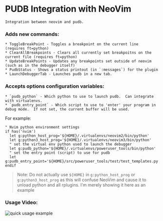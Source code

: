 # PUDB Integration with NeoVim
    Integration between neovim and pudb.

### Adds new commands:
    * ToggleBreakPoint - Toggles a breakpoint on the current line (requires ft=python)
    * ClearAllBreakpoints - Clears all currently set breakpoitns on the current file (requires ft=python)
    * UpdateBreakPoints - Updates any breakpoints set outside of neovim (such as in the debugger itself)
    * PudbStatus - Shows a status printout (in `:messages`) for the plugin
    * LaunchDebuggerTab - Launches pudb in a new tab.

### Accepts options configuration variables:
    * `pudb_python` - Which python to use to launch pudb.  Can integrate with virtualenvs.
    * `pudb_entry_point` - Which script to use to 'enter' your program in debug mode.  If not set, the current buffer will be used.

For example:
```vim
" Nvim python environment settings
if has('nvim')
  let g:python_host_prog='${HOME}/.virtualenvs/neovim2/bin/python'
  let g:python3_host_prog='${HOME}/.virtualenvs/neovim3/bin/python'
  " set the virtual env python used to launch the debugger
  let g:pudb_python='${HOME}/.virtualenvs/poweruser_tools/bin/python'
  " set the entry point (script) to use for pudb
  let g:pudb_entry_point='${HOME}/src/poweruser_tools/test/test_templates.py'
endif
```

> Note: Do not actually use `${HOME}` in `g:python_host_prog` or `g:python3_host_prog` as this will confuse NeoVim and cause it to unload python and all rplugins.  I'm merely showing it here as an example

### Usage Video:
![quick usage example](doc/quickdemo.gif)

